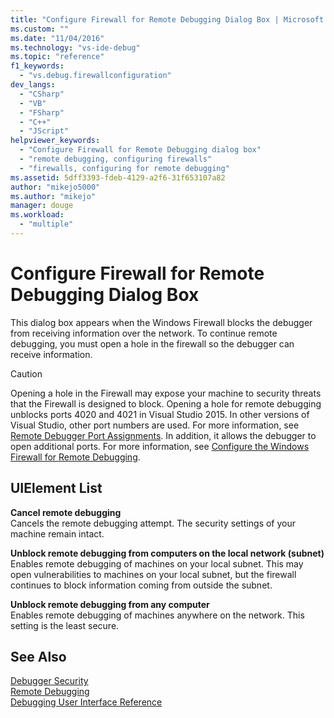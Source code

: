 ```yaml
---
title: "Configure Firewall for Remote Debugging Dialog Box | Microsoft Docs"
ms.custom: ""
ms.date: "11/04/2016"
ms.technology: "vs-ide-debug"
ms.topic: "reference"
f1_keywords: 
  - "vs.debug.firewallconfiguration"
dev_langs: 
  - "CSharp"
  - "VB"
  - "FSharp"
  - "C++"
  - "JScript"
helpviewer_keywords: 
  - "Configure Firewall for Remote Debugging dialog box"
  - "remote debugging, configuring firewalls"
  - "firewalls, configuring for remote debugging"
ms.assetid: 5dff3393-fdeb-4129-a2f6-31f653107a82
author: "mikejo5000"
ms.author: "mikejo"
manager: douge
ms.workload: 
  - "multiple"
---
```

# Configure Firewall for Remote Debugging Dialog Box
This dialog box appears when the Windows Firewall blocks the debugger from receiving information over the network. To continue remote debugging, you must open a hole in the firewall so the debugger can receive information.  
  
> [!CAUTION]
>  Opening a hole in the Firewall may expose your machine to security threats that the Firewall is designed to block. Opening a hole for remote debugging unblocks ports 4020 and 4021 in Visual Studio 2015. In other versions of Visual Studio, other port numbers are used. For more information, see [Remote Debugger Port Assignments](../debugger/remote-debugger-port-assignments.md). In addition, it allows the debugger to open additional ports. For more information, see [Configure the Windows Firewall for Remote Debugging](../debugger/configure-the-windows-firewall-for-remote-debugging.md).  
  
## UIElement List  
 **Cancel remote debugging**  
 Cancels the remote debugging attempt. The security settings of your machine remain intact.  
  
 **Unblock remote debugging from computers on the local network (subnet)**  
 Enables remote debugging of machines on your local subnet. This may open vulnerabilities to machines on your local subnet, but the firewall continues to block information coming from outside the subnet.  
  
 **Unblock remote debugging from any computer**  
 Enables remote debugging of machines anywhere on the network. This setting is the least secure.  
  
## See Also  
 [Debugger Security](../debugger/debugger-security.md)   
 [Remote Debugging](../debugger/remote-debugging.md)  
 [Debugging User Interface Reference](../debugger/debugging-user-interface-reference.md)